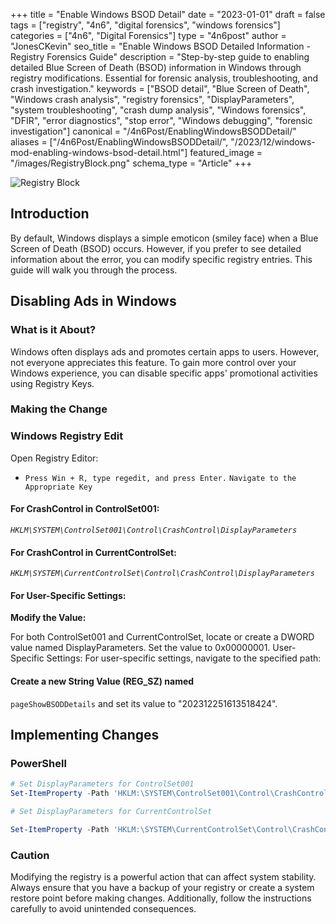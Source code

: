 +++
title = "Enable Windows BSOD Detail"
date = "2023-01-01"
draft = false
tags = ["registry", "4n6", "digital forensics", "windows forensics"]
categories = ["4n6", "Digital Forensics"]
type = "4n6post"
author = "JonesCKevin"
seo_title = "Enable Windows BSOD Detailed Information - Registry Forensics Guide"
description = "Step-by-step guide to enabling detailed Blue Screen of Death (BSOD) information in Windows through registry modifications. Essential for forensic analysis, troubleshooting, and crash investigation."
keywords = ["BSOD detail", "Blue Screen of Death", "Windows crash analysis", "registry forensics", "DisplayParameters", "system troubleshooting", "crash dump analysis", "Windows forensics", "DFIR", "error diagnostics", "stop error", "Windows debugging", "forensic investigation"]
canonical = "/4n6Post/EnablingWindowsBSODDetail/"
aliases = ["/4n6Post/EnablingWindowsBSODDetail/", "/2023/12/windows-mod-enabling-windows-bsod-detail.html"]
featured_image = "/images/RegistryBlock.png"
schema_type = "Article"
+++

![Registry Block](/images/RegistryBlock.png)

## Introduction

By default, Windows displays a simple emoticon (smiley face) when a Blue Screen of Death (BSOD) occurs. However,
if you prefer to see detailed information about the error, you can modify specific registry entries. This guide
will walk you through the process.

## Disabling Ads in Windows

### What is it About?

Windows often displays ads and promotes certain apps to users. However, not everyone appreciates this feature.
To gain more control over your Windows experience, you can disable specific apps' promotional activities using
Registry Keys.

### Making the Change

### Windows Registry Edit

Open Registry Editor:
- `Press Win + R, type regedit, and press Enter.`
`Navigate to the Appropriate Key`

#### For CrashControl in ControlSet001:

*`HKLM\SYSTEM\ControlSet001\Control\CrashControl\DisplayParameters`*

#### For CrashControl in CurrentControlSet:

*`HKLM\SYSTEM\CurrentControlSet\Control\CrashControl\DisplayParameters`*

#### For User-Specific Settings:

**Modify the Value:**

For both ControlSet001 and CurrentControlSet, locate or
create a DWORD value named DisplayParameters.
Set the value to 0x00000001.
User-Specific Settings:
For user-specific settings, navigate to the specified
path:

#### Create a new String Value (REG_SZ) named

`pageShowBSODDetails` and set its value to "202312251613518424".

## Implementing Changes

### PowerShell

```powershell
# Set DisplayParameters for ControlSet001
Set-ItemProperty -Path 'HKLM:\SYSTEM\ControlSet001\Control\CrashControl\' -Name 'DisplayParameters' -Value 0x00000001

# Set DisplayParameters for CurrentControlSet

Set-ItemProperty -Path 'HKLM:\SYSTEM\CurrentControlSet\Control\CrashControl\' -Name 'DisplayParameters' -Value 0x00000001
```

### Caution

Modifying the registry is a powerful action that can affect system stability. Always ensure that you have a
backup of your registry or create a system restore point before making changes. Additionally, follow the
instructions carefully to avoid unintended consequences.